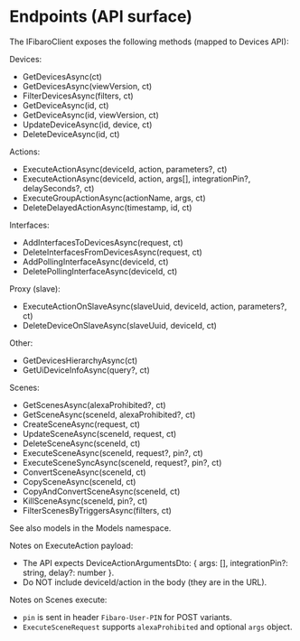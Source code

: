 # Endpoints (API surface)

The IFibaroClient exposes the following methods (mapped to Devices API):

Devices:
- GetDevicesAsync(ct)
- GetDevicesAsync(viewVersion, ct)
- FilterDevicesAsync(filters, ct)
- GetDeviceAsync(id, ct)
- GetDeviceAsync(id, viewVersion, ct)
- UpdateDeviceAsync(id, device, ct)
- DeleteDeviceAsync(id, ct)

Actions:
- ExecuteActionAsync(deviceId, action, parameters?, ct)
- ExecuteActionAsync(deviceId, action, args[], integrationPin?, delaySeconds?, ct)
- ExecuteGroupActionAsync(actionName, args, ct)
- DeleteDelayedActionAsync(timestamp, id, ct)

Interfaces:
- AddInterfacesToDevicesAsync(request, ct)
- DeleteInterfacesFromDevicesAsync(request, ct)
- AddPollingInterfaceAsync(deviceId, ct)
- DeletePollingInterfaceAsync(deviceId, ct)

Proxy (slave):
- ExecuteActionOnSlaveAsync(slaveUuid, deviceId, action, parameters?, ct)
- DeleteDeviceOnSlaveAsync(slaveUuid, deviceId, ct)

Other:
- GetDevicesHierarchyAsync(ct)
- GetUiDeviceInfoAsync(query?, ct)

Scenes:
- GetScenesAsync(alexaProhibited?, ct)
- GetSceneAsync(sceneId, alexaProhibited?, ct)
- CreateSceneAsync(request, ct)
- UpdateSceneAsync(sceneId, request, ct)
- DeleteSceneAsync(sceneId, ct)
- ExecuteSceneAsync(sceneId, request?, pin?, ct)
- ExecuteSceneSyncAsync(sceneId, request?, pin?, ct)
- ConvertSceneAsync(sceneId, ct)
- CopySceneAsync(sceneId, ct)
- CopyAndConvertSceneAsync(sceneId, ct)
- KillSceneAsync(sceneId, pin?, ct)
- FilterScenesByTriggersAsync(filters, ct)

See also models in the Models namespace.

Notes on ExecuteAction payload:
- The API expects DeviceActionArgumentsDto: { args: [], integrationPin?: string, delay?: number }.
- Do NOT include deviceId/action in the body (they are in the URL).

Notes on Scenes execute:
- `pin` is sent in header `Fibaro-User-PIN` for POST variants.
- `ExecuteSceneRequest` supports `alexaProhibited` and optional `args` object.
